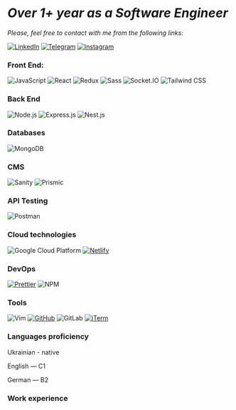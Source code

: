 <h1><b><em/>Over 1+ year as a Software Engineer</em></b></h1>

<em>Please, feel free to contact with me from the following links:</em>

[![LinkedIn](https://img.shields.io/badge/LinkedIn-Danyil%20Kurka-blue?style=for-the-badge&logo=linkedin&logoColor=white)](https://www.linkedin.com/in/danyil-kurka-8bb791217/)
[![Telegram](https://img.shields.io/badge/Telegram-@tribeofdanel-blue?style=for-the-badge&logo=telegram&logoColor=white)](https://t.me/tribeofdanel)
[![Instagram](https://img.shields.io/badge/Instagram-%40daniel__vadimovich-%23E4405F?style=for-the-badge&logo=instagram&logoColor=white&labelColor=%23fd1d1d&logoWidth=20)](https://www.instagram.com/daniel_vadimovich/)




### Front End:
![JavaScript](https://img.shields.io/badge/Javascript-black.svg?logo=javascript)
![React](https://img.shields.io/badge/React-000?&logo=React)
![Redux](https://img.shields.io/badge/Redux-black.svg?logo=redux)
![Sass](https://img.shields.io/badge/Sass-black.svg?logo=sass)
![Socket.IO](https://img.shields.io/badge/Socket.IO-black?style=flat-square&logo=socket-dot-io&logoColor=white)
![Tailwind CSS](https://img.shields.io/badge/Tailwind_CSS-black?style=flat-square&logo=tailwind-css&logoColor=white)
### Back End
![Node.js](https://img.shields.io/badge/-Node.js-000?&logo=node.js)
![Express.js](https://img.shields.io/badge/-Express.js-000000?style=flat-square&logo=express&logoColor=green)
![Nest.js](https://img.shields.io/badge/-Nest.js-fffff?style=flat-square&logo=nestjs&logoColor=red&color=black)
### Databases
![MongoDB](https://img.shields.io/badge/-MongoDB-000?&logo=mongodb)
### CMS
![Sanity](https://img.shields.io/badge/Sanity-black?style=flat-square&logo=sanity&logoColor=#F7DF1E)
![Prismic](https://img.shields.io/badge/Prismic-black?style=flat-square&logo=prismic&logoColor=white)
### API Testing
![Postman](https://img.shields.io/badge/-Postman-00000?style=flat-square&logo=postman&logoColor=white&color=black)
### Cloud technologies
![Google Cloud Platform](https://img.shields.io/badge/-Google%20Cloud%20Platform-00000?style=flat-square&logo=google-cloud&logoColor=green&color=black)
[![Netlify](https://img.shields.io/badge/-Netlify-000000?style=flat-square&logo=netlify&logoColor=white)](https://www.netlify.com/)
### DevOps
[![Prettier](https://img.shields.io/badge/-Prettier-000000?style=flat-square&logo=prettier&logoColor=yellow)](https://prettier.io/)
![NPM](https://img.shields.io/badge/-NPM-00000?style=flat-square&logo=npm&logoColor=white&color=black)
### Tools
![Vim](https://img.shields.io/badge/Vim-black?style=flat-square&logo=vim&logoColor=white)
[![GitHub](https://img.shields.io/badge/GitHub-%2312100E.svg?logo=github&logoColor=white)](https://github.com/)
![GitLab](https://img.shields.io/badge/GitLab-black.svg?style=flat-square&logo=gitlab&logoColor=white)
[![iTerm](https://img.shields.io/badge/iTerm-000000?style=flat-square&logo=iterm2)](https://iterm2.com/)







### Languages proficiency
Ukrainian - native

English — C1

German — B2

### Work experience















